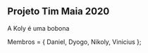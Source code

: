 ## Projeto Tim Maia 2020

A Koly é uma bobona

Membros = {
   Daniel,
   Dyogo,
   Nikoly,
   Vinicius
};
